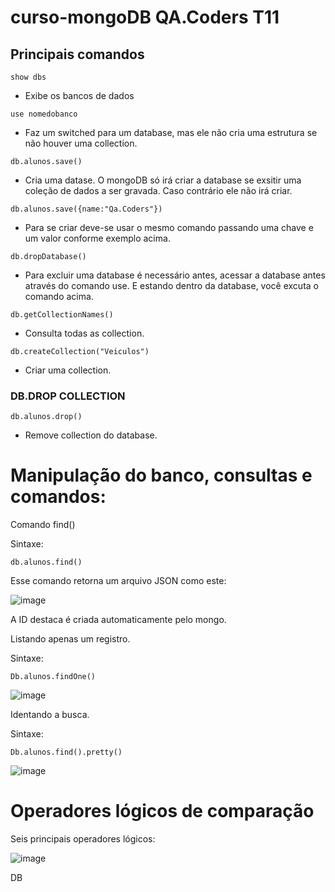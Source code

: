 # curso-mongoDB QA.Coders T11
## Principais comandos

```
show dbs
```
- Exibe os bancos de dados

```
use nomedobanco
```
 - Faz um switched para um database, mas ele não cria uma estrutura se não houver uma collection.

```
db.alunos.save()
```
- Cria uma datase. O mongoDB só irá criar a database se exsitir uma coleção de dados a ser gravada. Caso contrário ele não irá criar.

```
db.alunos.save({name:"Qa.Coders"})
```
- Para se criar deve-se usar o mesmo comando passando uma chave e um valor conforme exemplo acima.

```
db.dropDatabase()
```
- Para excluir uma database é necessário antes, acessar a database antes através do comando use. E estando dentro da database, você excuta o comando acima.

```
db.getCollectionNames()
```
- Consulta todas as collection.

```
db.createCollection("Veiculos")
```
- Criar uma collection.

### DB.DROP COLLECTION
```
db.alunos.drop()
```
- Remove collection do database.

# Manipulação do banco, consultas e comandos:

Comando find()

Sintaxe:
```
db.alunos.find()
```

Esse comando retorna um arquivo JSON como este:

![image](https://github.com/Fabricioperrone/curso-mongoDB/assets/69866913/7d4a42e9-f58c-4eab-9b57-b16b8e2ad0f3)

 
A ID destaca é criada automaticamente pelo mongo.



Listando apenas um registro.

Sintaxe:
```
Db.alunos.findOne()
```
 ![image](https://github.com/Fabricioperrone/curso-mongoDB/assets/69866913/92f3ad6f-b269-4bb0-83a5-a57dccd936c3)


Identando a busca.

Sintaxe:
```
Db.alunos.find().pretty()
```
![image](https://github.com/Fabricioperrone/curso-mongoDB/assets/69866913/16bd5a94-f610-465d-9fc3-c151556f658d)


# Operadores lógicos de comparação

Seis principais operadores lógicos:

![image](https://github.com/Fabricioperrone/curso-mongoDB/assets/69866913/562553fe-ad34-499e-bb7b-33d716222e88)


DB
